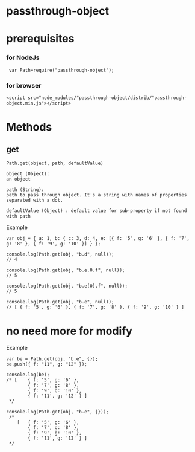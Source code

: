 # passthrough-object

# prerequisites

### for NodeJs
     var Path=require("passthrough-object");

### for browser

    <script src="node_modules/"passthrough-object/distrib/"passthrough-object.min.js"></script>


# Methods
## get

    Path.get(object, path, defaultValue)
    
    object (Object):
    an object

    path (String):
    path to pass through object. It's a string with names of properties separated with a dot.
    
    defaultValue (Object) : default value for sub-property if not found with path
      
Example

    var obj = { a: 1, b: { c: 3, d: 4, e: [{ f: '5', g: '6' }, { f: '7', g: '8' }, { f: '9', g: '10' }] } };

    console.log(Path.get(obj, "b.d", null)); 
    // 4

    console.log(Path.get(obj, "b.e.0.f", null));
    // 5

    console.log(Path.get(obj, "b.e[0].f", null));
    // 5

    console.log(Path.get(obj, "b.e", null));
    // [ { f: '5', g: '6' }, { f: '7', g: '8' }, { f: '9', g: '10' } ]


# no need more for modify

Example

    var be = Path.get(obj, "b.e", {});
    be.push({ f: "11", g: "12" });

    console.log(be);
    /* [    { f: '5', g: '6' },
            { f: '7', g: '8' },
            { f: '9', g: '10' },
            { f: '11', g: '12' } ]
     */

    console.log(Path.get(obj, "b.e", {}));
     /*
        [   { f: '5', g: '6' },
            { f: '7', g: '8' },
            { f: '9', g: '10' },
            { f: '11', g: '12' } ]
     */